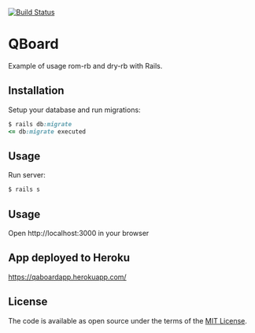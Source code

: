 [![Build Status](https://travis-ci.org/maratgaliev/qboard.svg?branch=master)](https://travis-ci.org/maratgaliev/qboard)

# QBoard

Example of usage rom-rb and dry-rb with Rails.

## Installation

Setup your database and run migrations:

```ruby
$ rails db:migrate
<= db:migrate executed
```

## Usage

Run server:

```ruby
$ rails s
```

## Usage

Open http://localhost:3000 in your browser

## App deployed to Heroku

https://qaboardapp.herokuapp.com/

## License

The code is available as open source under the terms of the [MIT License](https://opensource.org/licenses/MIT).